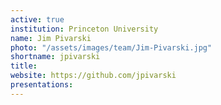 ```yaml
---
active: true
institution: Princeton University
name: Jim Pivarski
photo: "/assets/images/team/Jim-Pivarski.jpg"
shortname: jpivarski
title:
website: https://github.com/jpivarski
presentations:
---
```


